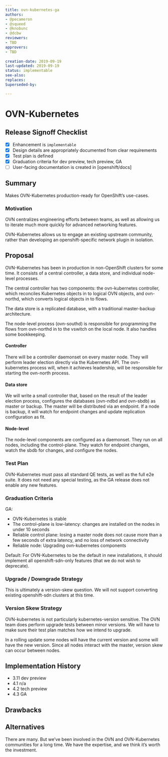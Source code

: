 ```yaml
---
title: ovn-kubernetes-ga
authors:
- @pecameron
- @squeed
- @knobunc
- @dcbw
reviewers:
- TBD
approvers:
- TBD
￼
creation-date: 2019-09-19
last-updated: 2019-09-19
status: implementable
see-also:
replaces:
Superseded-by:

---
```

# OVN-Kubernetes
## Release Signoff Checklist
- [X] Enhancement is `implementable`
- [X] Design details are appropriately documented from clear requirements
- [X] Test plan is defined
- [X] Graduation criteria for dev preview, tech preview, GA
- [ ] User-facing documentation is created in [openshift/docs]

## Summary
Makes OVN-Kubernetes production-ready for OpenShift’s use-cases.

### Motivation
OVN centralizes engineering efforts between teams, as well as allowing us
to iterate much more quickly for advanced networking features.

OVN-Kubernetes allows us to engage an existing upstream community, rather
than developing an openshift-specific network plugin in isolation.

## Proposal
OVN-Kubernetes has been in production in non-OpenShift clusters for some
time. It consists of a central controller, a data store, and individual
node-level processes.

The central controller has two components: the ovn-kubernetes controller,
which reconciles Kubernetes objects in to logical OVN objects, and
ovn-northd, which converts logical objects in to flows.

The data store is a replicated database, with a traditional master-backup
architecture.

The node-level process (ovn-southd) is responsible for programming the
flows from ovn-northd in to the vswitch on the local node. It also handles
some bookkeeping.

#### Controller
There will be a controller daemonset on every master node. They will
perform leader election directly via the Kubernetes API. The ovn-kubernetes
process will, when it achieves leadership, will be responsible for
starting the ovn-north process.

#### Data store
We will write a small controller that, based on the result of the leader
election process, configures the databases (ovn-ndbd and ovn-sbdb) as
master or backup. The master will be distributed via an endpoint. If a
node is backup, it will watch for endpoint changes and update replication
configuration as fit.

#### Node-level
The node-level components are configured as a daemonset. They run on all
nodes, including the control-plane. They watch for endpoint changes,
watch the sbdb for changes, and configure the nodes.

### Test Plan
OVN-Kubernetes must pass all standard QE tests, as well as the full e2e
suite. It does not need any special testing, as the GA release does not
enable any new features.

### Graduation Criteria
GA:
- OVN-Kubernetes is stable
- The control-plane is low-latency: changes are installed on the nodes in under 10 seconds
- Reliable control plane: losing a master node does not cause more than a few seconds of extra latency, and no loss of network connectivity
- Reliable node: Upgrading ovn-kubernetes components

Default: For OVN-Kubernetes to be the default in new installations, it
should implement all openshift-sdn-only features (that we do not wish
to deprecate).

### Upgrade / Downgrade Strategy
This is ultimately a version-skew question. We will not support converting
existing openshift-sdn clusters at this time.

### Version Skew Strategy
OVN-kubernetes is not particularly kubernetes-version sensitive. The
OVN team does perform upgrade tests between minor versions. We will have
to make sure their test plan matches how we intend to upgrade.

In a rolling update some nodes will have the current version and some
will have the new version. Since all nodes interact with the master,
version skew can occur between nodes.

## Implementation History
- 3.11 dev preview
- 4.1 n/a
- 4.2 tech preview
- 4.3 GA

## Drawbacks

## Alternatives
There are many. But we’ve been involved in the OVN and OVN-Kubernetes
communities for a long time. We have the expertise, and we think it’s
worth the investment.

